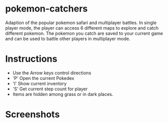 # pokemon-catchers
Adaption of the popular pokemon safari and multiplayer battles. 
In single player mode, the player can access 6 different maps
to explore and catch different pokemon. The pokemon you catch are saved to your current game and can be used to battle other players in multiplayer mode.

# Instructions
  * Use the Arrow keys control directions
  * 'P' Open the current Pokedex
  * 'I' Show current inventory
  * 'S' Get current step count for player
  * Items are hidden among grass or in dark places.
  
# Screenshots
